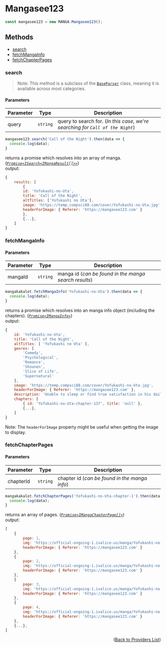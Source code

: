 <h1> Mangasee123 </h1>

```ts
const mangasee123 = new MANGA.Mangasee123();
```

<h2>Methods</h2>

- [search](#search)
- [fetchMangaInfo](#fetchmangainfo)
- [fetchChapterPages](#fetchchapterpages)

### search
> Note: This method is a subclass of the [`BaseParser`](https://github.com/consumet/extensions/blob/master/src/models/base-parser.ts) class, meaning it is available across most categories.
> 
<h4>Parameters</h4>

| Parameter | Type     | Description                                                                  |
| --------- | -------- | ---------------------------------------------------------------------------- |
| query     | `string` | query to search for. (*In this case, we're searching for `Call of the Night`*) |

```ts
mangasee123.search('Call of the Night').then(data => {
  console.log(data);
}
```
returns a promise which resolves into an array of manga. (*[`Promise<ISearch<IMangaResult[]>>`](https://github.com/consumet/extensions/blob/master/src/models/types.ts#L97-L106)*)\
output:
```js
{
    results: [
        {
        id: 'Yofukashi-no-Uta',
        title: 'Call of the Night',
        altTitles: ['Yofukashi no Uta'],
        image: 'https://temp.compsci88.com/cover/Yofukashi-no-Uta.jpg',
        headerForImage: { Referer: 'https://mangasee123.com' }
        },
        {...},
    ]
}
```

### fetchMangaInfo

<h4>Parameters</h4>

| Parameter | Type     | Description                                                    |
| --------- | -------- | -------------------------------------------------------------- |
| mangaId   | `string` | manga id (*can be found in the manga search results*) |

```ts
mangakakalot.fetchMangaInfo('Yofukashi-no-Uta').then(data => {
  console.log(data);
}
```
returns a promise which resolves into an manga info object (including the chapters). (*[`Promise<IMangaInfo>`](https://github.com/consumet/extensions/blob/master/src/models/types.ts#L115-L120)*)\
output:
```js
{
    id: 'Yofukashi-no-Uta',
    title: 'Call of the Night',
    altTitles: [ 'Yofukashi no Uta' ],
    genres: [
        'Comedy',
        'Psychological',
        'Romance',
        'Shounen',
        'Slice of Life',
        'Supernatural'
    ],
    image: 'https://temp.compsci88.com/cover/Yofukashi-no-Uta.jpg',
    headerForImage: { Referer: 'https://mangasee123.com' },
    description: 'Unable to sleep or find true satisfaction in his daily life, Yamori Kou begins wandering the night streets. He encounters a strange girl named Nanakusa Nazuna who offers to help soothe his insomnia by sleeping beside him, but it is not merely a one-way exchange...',
    chapters: [
        { id: 'Yofukashi-no-Uta-chapter-137', title: 'null' },
        {...},
    ]
}
```
Note: The `headerForImage` property might be useful when getting the image to display.

### fetchChapterPages

<h4>Parameters</h4>

| Parameter | Type     | Description                                              |
| --------- | -------- | -------------------------------------------------------- |
| chapterId | `string` | chapter id (*can be found in the manga info*) |

```ts
mangakakalot.fetchChapterPages('Yofukashi-no-Uta-chapter-1').then(data => {
  console.log(data);
}
```
returns an array of pages. (*[`Promise<IMangaChapterPage[]>`](https://github.com/consumet/extensions/blob/master/src/models/types.ts#L122-L126)*)\
output:
```js
[
    {
        page: 1,
        img: 'https://official-ongoing-1.ivalice.us/manga/Yofukashi-no-Uta/0001-001.png',
        headerForImage: { Referer: 'https://mangasee123.com' }
    },
    {
        page: 2,
        img: 'https://official-ongoing-1.ivalice.us/manga/Yofukashi-no-Uta/0001-002.png',
        headerForImage: { Referer: 'https://mangasee123.com' }
    },
    {
        page: 3,
        img: 'https://official-ongoing-1.ivalice.us/manga/Yofukashi-no-Uta/0001-003.png',
        headerForImage: { Referer: 'https://mangasee123.com' }
    },
    {
        page: 4,
        img: 'https://official-ongoing-1.ivalice.us/manga/Yofukashi-no-Uta/0001-004.png',
        headerForImage: { Referer: 'https://mangasee123.com' }
    },
    {...},
]
```

<p align="end">(<a href="https://github.com/consumet/extensions/blob/master/docs/guides/manga.md#">Back to Providers List</a>)</p>